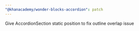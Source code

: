 ```yaml
---
"@khanacademy/wonder-blocks-accordion": patch
---
```


Give AccordionSection static position to fix outline overlap issue
